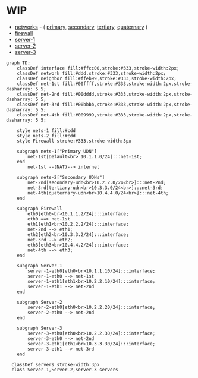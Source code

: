 # WIP

* [networks](base/kustomization.yaml) - ( [primary](../components/primary-udn/userdefinednetwork.yaml), [secondary](../components/secondary-udn/userdefinednetwork.yaml), [tertiary](../components/tertiary-udn/userdefinednetwork.yaml), [quaternary](../components/quaternary-udn/userdefinednetwork.yaml) )
* [firewall](vm-firewall/base/kustomization.yaml)
* [server-1](server-1/base/kustomization.yaml)
* [server-2](server-2/base/kustomization.yaml)
* [server-3](server-3/base/kustomization.yaml)


```mermaid
graph TD;
    classDef interface fill:#ffcc00,stroke:#333,stroke-width:2px;
    classDef network fill:#ddd,stroke:#333,stroke-width:2px;
    classDef neighbor fill:#ffeb99,stroke:#333,stroke-width:2px;
    classDef net-1st fill:#00ffff,stroke:#333,stroke-width:2px,stroke-dasharray: 5 5;
    classDef net-2nd fill:#00dddd,stroke:#333,stroke-width:2px,stroke-dasharray: 5 5;
    classDef net-3rd fill:#00bbbb,stroke:#333,stroke-width:2px,stroke-dasharray: 5 5;
    classDef net-4th fill:#009999,stroke:#333,stroke-width:2px,stroke-dasharray: 5 5;

    style nets-1 fill:#cdd
    style nets-2 fill:#cdd
    style Firewall stroke:#333,stroke-width:3px

    subgraph nets-1["Primary UDN"]
        net-1st[Default<br> 10.1.1.0/24]:::net-1st;
    end
        net-1st --(NAT)--> internet

    subgraph nets-2["Secondary UDNs"]
        net-2nd[secondary-udn<br>10.2.2.0/24<br>]:::net-2nd;
        net-3rd[tertiary-udn<br>10.3.3.0/24<br>]:::net-3rd;
        net-4th[quaternary-udn<br>10.4.4.0/24<br>]:::net-4th;
    end

    subgraph Firewall
        eth0[eth0<br>10.1.1.2/24]:::interface;
        eth0 ==> net-1st
        eth1[eth1<br>10.2.2.2/24]:::interface;
        net-2nd --> eth1;
        eth2[eth2<br>10.3.3.2/24]:::interface;
        net-3rd --> eth2;
        eth3[eth3<br>10.4.4.2/24]:::interface;
        net-4th --> eth3;
    end

    subgraph Server-1
        server-1-eth0[eth0<br>10.1.1.10/24]:::interface;
        server-1-eth0 --> net-1st
        server-1-eth1[eth1<br>10.2.2.10/24]:::interface;
        server-1-eth1 --> net-2nd
    end

    subgraph Server-2
        server-2-eth0[eth0<br>10.2.2.20/24]:::interface;
        server-2-eth0 --> net-2nd
    end

    subgraph Server-3
        server-3-eth0[eth0<br>10.2.2.30/24]:::interface;
        server-3-eth0 --> net-2nd
        server-3-eth1[eth1<br>10.3.3.30/24]:::interface;
        server-3-eth1 --> net-3rd
    end

  classDef servers stroke-width:3px
  class Server-1,Server-2,Server-3 servers
```